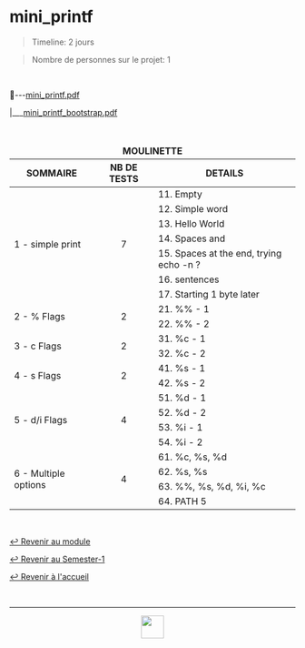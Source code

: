# mini_printf

> Timeline: 2 jours

> Nombre de personnes sur le projet: 1

<br>

📂---[mini_printf.pdf](https://github.com/Studio-17/Epitech-Subjects/blob/main/Semester-1/B-CPE-101/My_Printf/mini_printf/mini_printf.pdf)

|\_\_\_[mini_printf_bootstrap.pdf](https://github.com/Studio-17/Epitech-Subjects/blob/main/Semester-1/B-CPE-101/My_Printf/mini_printf/mini_printf_bootstrap.pdf)


<br>


<table align="center">
    <thead>
        <tr>
            <td colspan="3" align="center"><strong>MOULINETTE</strong></td>
        </tr>
        <tr>
            <th>SOMMAIRE</th>
            <th>NB DE TESTS</th>
            <th>DETAILS</th>
        </tr>
    </thead>
    <tbody>
        <tr>
            <td rowspan="7">1 - simple print</td>
            <td rowspan="7" style="text-align: center;">7</td>
            <td>11. Empty</td>
        </tr>
    		<tr>
			<td>12. Simple word</td>
		</tr>
		<tr>
			<td>13. Hello World</td>
		</tr>
		<tr>
			<td>14. Spaces and</td>
		</tr>
		<tr>
			<td>15. Spaces at the end, trying echo -n ?</td>
		</tr>
		<tr>
			<td>16. sentences</td>
		</tr>
		<tr>
			<td>17. Starting 1 byte later</td>
		</tr>
        <tr>
            <td rowspan="2">2 - % Flags</td>
            <td rowspan="2" style="text-align: center;">2</td>
            <td>21. %% - 1</td>
        </tr>
    		<tr>
			<td>22. %% - 2</td>
		</tr>
        <tr>
            <td rowspan="2">3 - c Flags</td>
            <td rowspan="2" style="text-align: center;">2</td>
            <td>31. %c - 1</td>
        </tr>
    		<tr>
			<td>32. %c - 2</td>
		</tr>
        <tr>
            <td rowspan="2">4 - s Flags</td>
            <td rowspan="2" style="text-align: center;">2</td>
            <td>41. %s - 1</td>
        </tr>
    		<tr>
			<td>42. %s - 2</td>
		</tr>
        <tr>
            <td rowspan="4">5 - d/i Flags</td>
            <td rowspan="4" style="text-align: center;">4</td>
            <td>51. %d - 1</td>
        </tr>
    		<tr>
			<td>52. %d - 2</td>
		</tr>
		<tr>
			<td>53. %i - 1</td>
		</tr>
		<tr>
			<td>54. %i - 2</td>
		</tr>
        <tr>
            <td rowspan="4">6 - Multiple options</td>
            <td rowspan="4" style="text-align: center;">4</td>
            <td>61. %c, %s, %d</td>
        </tr>
    		<tr>
			<td>62. %s, %s</td>
		</tr>
		<tr>
			<td>63. %%, %s, %d, %i, %c</td>
		</tr>
		<tr>
			<td>64. PATH 5</td>
		</tr>
	</tbody>
</table>

<br>

[↩️ Revenir au module](https://github.com/Studio-17/Epitech-Subjects/blob/main/Semester-1/B-CPE-101)

[↩️ Revenir au Semester-1](https://github.com/Studio-17/Epitech-Subjects/blob/main/Semester-1)

[↩️ Revenir à l'accueil](https://github.com/Studio-17/Epitech-Subjects/)

<br>

---

<div align="center">

<a href="https://github.com/Studio-17" target="_blank"><img src="https://github.com/Kaiwinta/Epitech-Subjects/blob/feat/Pge2028-first-year/assets/voc17.gif" width="40"></a>

</div>